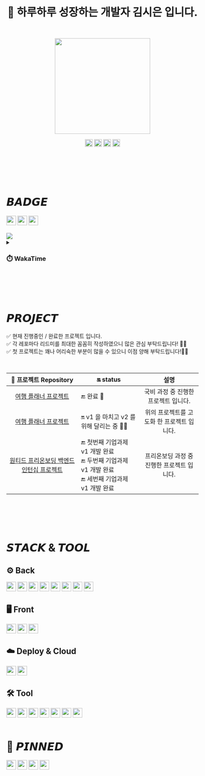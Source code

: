 <br>

<h1 align="center">
 🌱 하루하루 성장하는 개발자 김시은 입니다.
</h1>

<br>

<p align="center">
 <img src="https://github.com/sieunnnn/sieunnnn/assets/119668620/a70125c3-f06c-436d-b90c-587c671b187a" width="250"/>
</p>

<div align="center">
 <a href="mailto:wldsmtldsm65@gmail.com"><img src="https://img.shields.io/badge/Gmail-1765F6?style=plastic&logo=gmail&logoColor=white" height="20px"/></a>
 <img src="https://img.shields.io/badge/Naver-03C75A?style=plastic&logo=Naver&logoColor=white&link=mailto:sieunnnn1120@naver.com" height="20px"/>
 <a href="https://sieunnnn.oopy.io/"><img src="https://img.shields.io/badge/TechLog-black?style=plastic&logo=notion&logoColor=white" height="20px"/></a>
 <a href="https://publish.obsidian.md/sieunnnn"><img src="https://img.shields.io/badge/obsidian-7C3AED?style=plastic&&logo=obsidian&logoColor=white" height="20px"/></a>
 
</div>

<br>
<br>
<br>
<br>
<br>


# 𝘽𝘼𝘿𝙂𝙀
<div align="left">
  <img src="http://mazassumnida.wtf/api/mini/generate_badge?boj=sini_96" height="25px"/>
  <img src="https://wakatime.com/badge/user/64576960-570f-498b-ad69-685267d5d7ed.svg" height="25px"/>
  <img src="https://hits.seeyoufarm.com/api/count/incr/badge.svg?url=https://github.com/sieunnnn%2Fseondal&count_bg=%231E1E1C&title_bg=%231E1E1C&icon=github.svg&icon_color=%23E7E7E7&title=GitHub&edge_flat=false" height="25px"/>
</div>

<br>
<img src="https://github-profile-trophy.vercel.app/?username=sieunnnn&theme=flat&margin-w=10&column=6"/>

<details>
<summary> <h3> ⏱️ WakaTime </h3> </summary>
<div>
<img src="https://github-readme-stats.vercel.app/api/wakatime?username=sieunnnn"/>
</div>
</details>

<br>
<br>
<br>
<br>

# 𝙋𝙍𝙊𝙅𝙀𝘾𝙏
✅ 현재 진행중인 / 완료한 프로젝트 입니다. <br>
✅ 각 레포마다 리드미를 최대한 꼼꼼히 작성하였으니 많은 관심 부탁드립니다! 🙇‍♀️ <br>
✅ 첫 프로젝트는 꽤나 어리숙한 부분이 많을 수 있으니 이점 양해 부탁드립니다!🙇‍♀️

<br>

| 📁 프로젝트 Repository | 🔛 status | 설명 |
|:-----:|-----|:-----:|
|<a href="https://github.com/sieunnnn/MultiCampusProject"> 여행 플래너 프로젝트 </a>| 🔚 완료 💫 | 국비 과정 중 진행한 프로젝트 입니다. |
|<a href="https://github.com/travel-planner-project"> 여행 플래너 프로젝트 </a>| 🔛 v1 을 마치고 v2 를 위해 달리는 중 🏃‍♂️  | 위의 프로젝트를 고도화 한 프로젝트 입니다. |
|<a href="https://github.com/wanted-backend-internship"> 원티드 프리온보딩 백엔드 인턴십 프로젝트 </a>|🔚 첫번째 기업과제 v1 개발 완료 <br> 🔚 두번째 기업과제 v1 개발 완료 <br> 🔚 세번째 기업과제 v1 개발 완료 | 프리온보딩 과정 중 진행한 프로젝트 입니다.|

<br>
<br>
<br>
<br>

# 𝙎𝙏𝘼𝘾𝙆 & 𝙏𝙊𝙊𝙇
## ⚙️ Back
<img src="https://img.shields.io/badge/SpringBoot-6DB33F?style=flat&logo=springboot&logoColor=white" height="25px"/> <img src="https://img.shields.io/badge/SpringSecurity-6DB33F?style=flat&logo=springsecurity&logoColor=white" height="25px"/> <img src="https://img.shields.io/badge/MySQL-4479A1?style=flat&logo=mysql&logoColor=white" height="25px"/> <img src="https://img.shields.io/badge/Java-0B2C4A?style=flat&logo=java&logoColor=white" height="25px"/> <img src="https://img.shields.io/badge/Hibernate-59666C?style=flat&logo=hibernate&logoColor=white" height="25px"/> <img src="https://img.shields.io/badge/Json WebTokens-black?style=flat&logo=jsonwebtokens&logoColor=white" height="25px"/> <img src="https://img.shields.io/badge/WebSocket Stomp-black?style=flat&logoColor=white" height="25px"/> <img src="https://img.shields.io/badge/Redis-DC382D?style=flat&logo=redis&logoColor=white" height="25px"/> <br>
## 🖥️ Front
<img src="https://img.shields.io/badge/JavaScript-F7DF1E?style=flat&logo=javascript&logoColor=white" height="25px"/> <img src="https://img.shields.io/badge/Vue.js-4FC08D?style=flat&logo=vuedotjs&logoColor=white" height="25px"/> <img src="https://img.shields.io/badge/Thymeleaf-005F0F?style=flat&logo=thymeleaf&logoColor=white" height="25px"/> <br>
## ☁️ Deploy & Cloud
<img src="https://img.shields.io/badge/GitHubActions-2088FF?style=flat&logo=githubactions&logoColor=white" height="25px"/> <img src="https://img.shields.io/badge/AWS Service-232F3E?style=flat&logo=amazonaws&logoColor=white" height="25px"/><br>
## 🛠️ Tool
<img src="https://img.shields.io/badge/Postman-FF6C37? style=flat&logo=postman&logoColor=white" height="25px"/> <img src="https://img.shields.io/badge/Git-F05032?style=flat&logo=git&logoColor=white" height="25px"/> <img src="https://img.shields.io/badge/Swagger-071D49?style=flat&logo=swagger&logoColor=white" height="25px"/> <img src="https://img.shields.io/badge/Github-black?style=flat&logo=github&logoColor=white" height="25px"/> <img src="https://img.shields.io/badge/Notion-black?style=flat&logo=notion&logoColor=white" height="25px"/> <img src="https://img.shields.io/badge/Figma-black?style=flat&logo=figma&logoColor=white" height="25px"/> <img src="https://img.shields.io/badge/IntelliJ IDEA-black?style=flat&logo=intellijidea&logoColor=white" height="25px"/>
<br>
<br>

# 📌 𝙋𝙄𝙉𝙉𝙀𝘿
<img src="https://img.shields.io/badge/Spring Rest Docs-6DB33F?style=flat&logoColor=white" height="25px"/> <img src="https://img.shields.io/badge/JUnit5-25A162?style=flat&logo=junit5&logoColor=white" height="25px"/> <img src="https://img.shields.io/badge/Docker-2496ED?style=flat&logo=docker&logoColor=white" height="25px"/> <img src="https://img.shields.io/badge/Kubernetes-326CE5?style=flat&logo=kubernetes&logoColor=white" height="25px"/><br>
<br>
<br>
<br>

